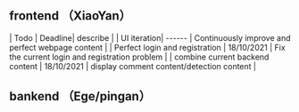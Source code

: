 ## frontend （XiaoYan）

| Todo | Deadline| describe |
| UI iteration| ------ | Continuously improve and perfect webpage content |
| Perfect login and registration | 18/10/2021 | Fix the current login and registration problem |
| combine current backend content | 18/10/2021 | display comment content/detection content |



## bankend （Ege/pingan）
